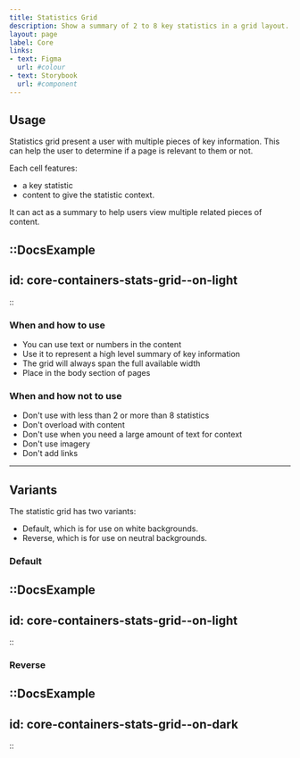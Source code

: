 ```yaml
---
title: Statistics Grid
description: Show a summary of 2 to 8 key statistics in a grid layout.
layout: page
label: Core
links:
- text: Figma
  url: #colour
- text: Storybook
  url: #component
---
```


## Usage

Statistics grid present a user with multiple pieces of key information. This can help the user to determine if a page is relevant to them or not.

Each cell features:

- a key statistic
- content to give the statistic context.

It can act as a summary to help users view multiple related pieces of content.

::DocsExample
---
id: core-containers-stats-grid--on-light
---
::

### When and how to use

- You can use text or numbers in the content
- Use it to represent a high level summary of key information
- The grid will always span the full available width
- Place in the body section of pages

### When and how not to use

- Don't use with less than 2 or more than 8 statistics
- Don't overload with content
- Don't use when you need a large amount of text for context
- Don't use imagery
- Don't add links

---

## Variants

The statistic grid has two variants:

- Default, which is for use on white backgrounds.
- Reverse, which is for use on neutral backgrounds.

### Default

::DocsExample
---
id: core-containers-stats-grid--on-light
---
::

### Reverse

::DocsExample
---
id: core-containers-stats-grid--on-dark
---
::
